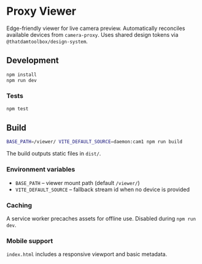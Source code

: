# Proxy Viewer

Edge-friendly viewer for live camera preview.
Automatically reconciles available devices from `camera-proxy`.
Uses shared design tokens via `@thatdamtoolbox/design-system`.

## Development

```sh
npm install
npm run dev
```

### Tests

```sh
npm test
```

## Build

```sh
BASE_PATH=/viewer/ VITE_DEFAULT_SOURCE=daemon:cam1 npm run build
```

The build outputs static files in `dist/`.

### Environment variables

- `BASE_PATH` – viewer mount path (default `/viewer/`)
- `VITE_DEFAULT_SOURCE` – fallback stream id when no device is provided

### Caching

A service worker precaches assets for offline use. Disabled during `npm run dev`.

### Mobile support

`index.html` includes a responsive viewport and basic metadata.
